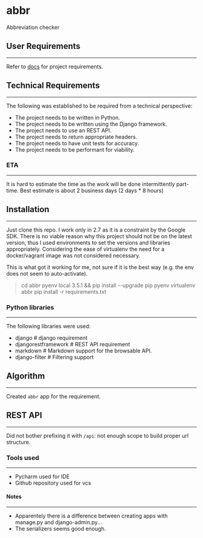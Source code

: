 # abbr
Abbreviation checker

## User Requirements
--------------------

Refer to [docs](docs/task.rst) for project requirements.

## Technical Requirements
-------------------------

The following was established to be required from a technical perspective:

- The project needs to be written in Python.
- The project needs to be written using the Django framework.
- The project needs to use an REST API.
- The project needs to return appropriate headers.
- The project needs to have unit tests for accuracy.
- The project needs to be performant for viability. 


### ETA
-------

It is hard to estimate the time as the work will be done intermittently 
part-time. Best estimate is about 2 business days (2 days * 8 hours)


## Installation
---------------

Just clone this repo.
I work only in 2.7 as it is a constraint by the Google SDK. There is no viable reason
why this project should not be on the latest version, thus I used environments to 
set the versions and libraries appropriately. Considering the ease of virtualenv
the need for a docker/vagrant image was not considered necessary.

This is what got it working for me, not sure if it is the best way (e.g. the 
env does not seem to auto-activate).

> cd abbr
> pyenv local 3.5.1 && pip install --upgrade pip
> pyenv virtualenv abbr
> pip install -r requirements.txt
 

### Python libraries
--------------------

The following libraries were used:
- django                # django requirement
- djangorestframework   # REST API requirement
- markdown              # Markdown support for the browsable API.
- django-filter         # Filtering support


## Algorithm
------------

Created `abbr` app for the requirement.
 
 
## REST API
-----------

Did not bother prefixing it with `/api`: not enough scope to build proper url structure. 


### Tools used
--------------

- Pycharm used for IDE
- Github repository used for vcs


#### Notes
----------

- Apparentely there is a difference between creating apps with manage.py and django-admin.py...
- The serializers seems good enough.
